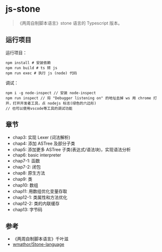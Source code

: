 # js-stone

> 《两周自制脚本语言》stone 语言的 Typescript 版本。

## 运行项目

运行项目：

```
npm install # 安装依赖
npm run build # ts 转 js
npm run exec # 执行 js (node) 代码
```

调试：

```
npm i -g node-inspect // 安装 node-inspect
npm run inspect // 将 "Debugger listening on" 的地址去掉 ws 用 chrome 打开，打开开发者工具，点 nodejs 标志(绿色的六边形)
// 也可以使用vscode等工具的调试功能
```

## 章节

- chap3: 实现 Lexer (词法解析)
- chap4: 添加 ASTree 及部分子类
- chap5: 添加更多 ASTree 子类(表达式/语法块)，实现语法分析
- chap6: basic interpreter
- chap7-1: 函数
- chap7-2: 闭包
- chap8: 原生方法
- chap9: 类
- chap10: 数组
- chap11: 用数组优化变量存取
- chap12-1: 类属性和方法优化
- chap12-2: 类的内联缓存
- chap13: 字节码

## 参考

- 《两周自制脚本语言》千叶滋
- [wmathor/Stone-language](https://github.com/wmathor/Stone-language)
